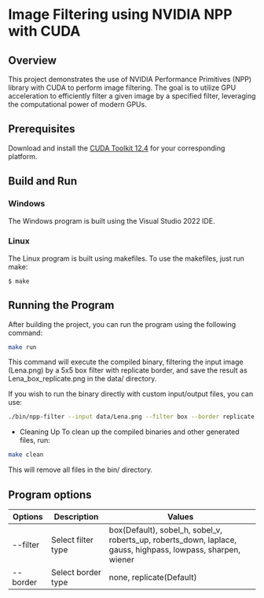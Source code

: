 # Image Filtering using NVIDIA NPP with CUDA

## Overview

This project demonstrates the use of NVIDIA Performance Primitives (NPP) library with CUDA to perform image filtering. The goal is to utilize GPU acceleration to efficiently filter a given image by a specified filter, leveraging the computational power of modern GPUs.

## Prerequisites

Download and install the [CUDA Toolkit 12.4](https://developer.nvidia.com/cuda-downloads) for your corresponding platform.

## Build and Run

### Windows
The Windows program is built using the Visual Studio 2022 IDE.

### Linux
The Linux program is built using makefiles. To use the makefiles, just run make:
```
$ make
```

## Running the Program
After building the project, you can run the program using the following command:

```bash
make run
```

This command will execute the compiled binary, filtering the input image (Lena.png) by a 5x5 box filter with replicate border, and save the result as Lena_box_replicate.png in the data/ directory.

If you wish to run the binary directly with custom input/output files, you can use:

```bash
./bin/npp-filter --input data/Lena.png --filter box --border replicate --output data/Lena_rotated.png
```

- Cleaning Up
To clean up the compiled binaries and other generated files, run:


```bash
make clean
```

This will remove all files in the bin/ directory.

## Program options

| Options | Description | Values |
|--------|-------------|--------|
| \-\-filter| Select filter type | box(Default), sobel_h, sobel_v, roberts_up, roberts_down, laplace, gauss, highpass, lowpass, sharpen, wiener |
| \-\-border| Select border type | none, replicate(Default) |